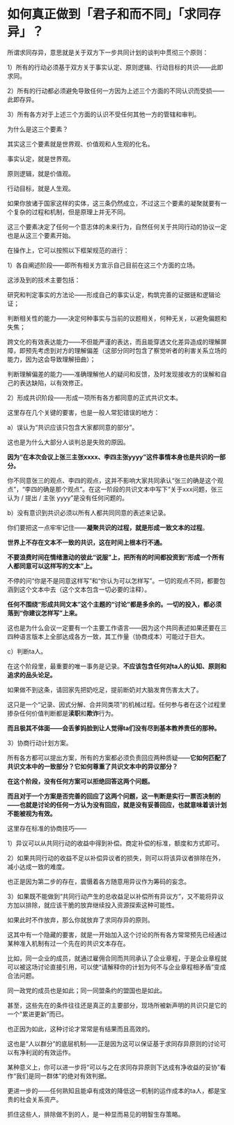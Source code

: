 # 如何真正做到「君子和而不同」「求同存异」？

所谓求同存异，意思就是关于双方下一步共同计划的谈判中贯彻三个原则：

1）所有的行动必须基于双方关于事实认定、原则逻辑、行动目标的共识——此即求同。

2）所有的行动都必须避免导致任何一方因为上述三个方面的不同认识而受损——此即存异。

3）所有各方对于上述三个方面的认识不受任何其他一方的管辖和审判。

  


为什么是这三个要素？

其实这三个要素就是世界观、价值观和人生观的化名。

事实认定，就是世界观。

原则逻辑，就是价值观。

行动目标，就是人生观。

如果你放诸于国家这样的实体，这三条仍然成立，不过这三个要素的凝聚就要有一个复杂的过程和机制，但是原理上并无不同。

这三个要素决定了任何一个意志体的未来行为，自然任何关于共同行动的协议一定也是从这三个要素开始。

  


在操作上，它可以按照以下框架规范的进行：

1）各自阐述阶段——即所有相关方宣示自己目前在这三个方面的立场。

这涉及到的技术主要包括：

研究和判定事实的方法论——形成自己的事实认定，构筑完善的证据链和逻辑论证；

判断相关性的能力——决定何种事实与当前的议题相关，何种无关，以避免偏题和失焦；

跨文化的有效表达能力——不但能严谨的表达，而且能穿透文化差异造成的理解屏障，即预先考虑到对方的理解偏差（这部分同时包含了察觉听者的利害关系立场的能力，因为这会导致理解扭曲）；

判断理解偏差的能力——准确理解他人的疑问和反馈，及时发现接收方的误解和自己的表达缺陷，以有效修正。

2）形成共识阶段——形成一项所有各方都同意的正式共识文本。

这里存在几个关键的要害，也是一般人常犯错误的地方：

a）误认为“共识应该只包含大家都同意的部分”。

这也是为什么大部分人谈判总是失败的原因。

**因为“在本次会议上张三主张xxxx、李四主张yyyy”这件事情本身也是共识的一部分。**

你不同意张三的观点、李四的观点，这并不影响大家共同承认“张三的确是这个观点”，“李四的确是那个观点”。在这一阶段的共识文本中写下“关于xxx问题，张三认为 / 提出 / 主张 yyyy”是没有任何问题的。

b）没有意识到共识必须以所有人都共同同意的表述来记录。

你们要把这一点牢牢记住——**凝聚共识的过程，就是形成一致文本的过程**。

**世界上不存在文本不一致的共识，这在时间上根本行不通。**

**不要浪费时间在情绪激动的彼此“说服”上，把所有的时间都投资到“形成一个所有人都同意可以这样写的文本”上。**

不停的问“你是不是同意这样写”和“你认为可以怎样写”。一切的观点不同，都要包涵到这个文本中去（这个文本包含一切必要的注释）。

**任何不围绕“形成共同文本”这个主题的“讨论”都是多余的。一切的投入，都必须落到“你建议怎样写”上来。**

这也是为什么会议一定要有一个主要工作语言——因为这个共同表述如果还要在三四种语言版本上全部达成各方一致，其工作量（协商成本）可能过于巨大。

c）判断ta人。

在这个阶段里，最重要的唯一事务是记录。**不应该包含任何对ta人的认知、原则和追求的品头论足。**

如果做不到这条，请回家先把奶吃足，提前断奶对大脑发育伤害太大了。

这只是一个“记录、因式分解、合并同类项”的机械过程。任何参与者在这个过程里掺杂任何价值判断都是**渎职**和**欺诈**行为。

**而且极其不体面——会丢爹妈脸到让人觉得ta们没有尽到基本教养责任的那种。**

  


3）协商行动计划方案。

所有各方都可以提出方案，所有的方案都必须负责回应两种质疑——**它如何匹配了共识文本中的一致部分？它如何尊重了共识文本中的异议部分？**

**在这个阶段，没有任何方案可以拒绝回答这两个问题。**

**而且对于一个方案是否完善的回应了这两个问题，这一判断是实行一票否决制的——也就是讨论的任何一方认为没有回应，就是没有妥善回应，也就意味着该计划不能被视为有效。**

  


这里存在标准的协商技巧——

1）异议可以从共同行动的收益中得到补偿。商定补偿的标准，额度和方式即可。

2）如果共同行动的收益不足以补偿异议者的损失，则可以将该异议者排除在外，减小达成一致的难度。

也正是因为第二步的存在，震慑着各方随意用异议作为筹码的妄念。

3）如果既不能做到“共同行动产生的总收益足以补偿所有异议方”，又不能将异议方加以排除，就应该干脆的放弃继续投入资源探索这种可能性。

如果此时不作放弃，那么你就放弃了求同存异的原则。

  


这其中有一个隐藏的要害，就是一开始加入这个讨论的所有各方常常预先已经通过某种准入机制有过一个先在的共识文本存在。

比如，同一企业的成员，就通过雇佣合同而共同承认了企业章程，于是企业章程就可以被这场讨论直接引用，可以使“请解释你的计划为何不与企业章程相矛盾”变成合法问题。

同一政党的成员也是如此；同一同盟条约的盟国也是如此。

甚至，这些先在的条件往往还是真正的主要部分，现场所被新声明的共识只是它的一个“累进更新”而已。

也正因为如此，这种讨论才常常是有结果而且高效的。

这也是“人以群分”的底层机制——正是因为这可以保证基于求同存异原则的讨论可以有净利润的有效运作。

某种意义上，你可以进一步将“可以与之在求同存异原则下达成有净收益的妥协”看作“我们是同一群体”的绝对有效判据。

更进一步的——任何熟知且能卓有成效的降低这一机制的运作成本的ta人，都是宝贵的社会关系资产。

抓住这些人，排除做不到的人，是一种显而易见的明智生存策略。



